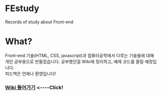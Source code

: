# FEstudy

Records of study about Front-end

# What?

Front-end 기술(HTML, CSS, javascript)과 컴퓨터공학에서 다루는 기술들에 대해 개인 공부용으로 만들었습니다. 공부했던걸 Wiki에 정리하고, 예제 코드를 올릴 예정입니다.<br>
피드백은 언제나 환영입니다!

### **[Wiki 들어가기](https://github.com/LottieS2/FEstudy/wiki)**  <----Click!
